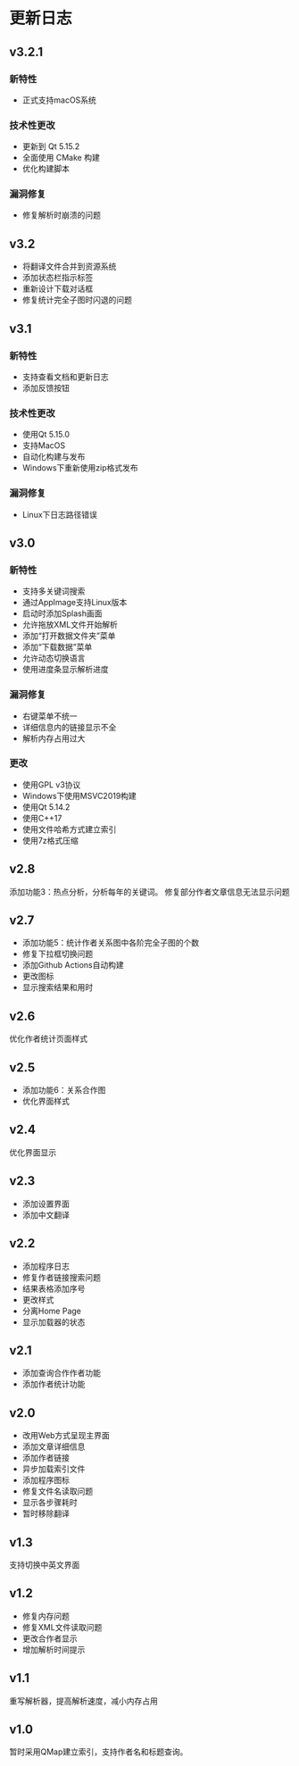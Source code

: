 # 更新日志
## v3.2.1
### 新特性
* 正式支持macOS系统

### 技术性更改
* 更新到 Qt 5.15.2
* 全面使用 CMake 构建
* 优化构建脚本

### 漏洞修复
* 修复解析时崩溃的问题

## v3.2
* 将翻译文件合并到资源系统
* 添加状态栏指示标签
* 重新设计下载对话框
* 修复统计完全子图时闪退的问题

## v3.1
### 新特性
* 支持查看文档和更新日志
* 添加反馈按钮

### 技术性更改
* 使用Qt 5.15.0
* 支持MacOS
* 自动化构建与发布
* Windows下重新使用zip格式发布

### 漏洞修复
* Linux下日志路径错误

## v3.0
### 新特性
* 支持多关键词搜索
* 通过AppImage支持Linux版本
* 启动时添加Splash画面
* 允许拖放XML文件开始解析
* 添加“打开数据文件夹”菜单
* 添加“下载数据”菜单
* 允许动态切换语言
* 使用进度条显示解析进度

### 漏洞修复
* 右键菜单不统一
* 详细信息内的链接显示不全
* 解析内存占用过大

### 更改
* 使用GPL v3协议
* Windows下使用MSVC2019构建
* 使用Qt 5.14.2
* 使用C++17
* 使用文件哈希方式建立索引
* 使用7z格式压缩

## v2.8
添加功能3：热点分析，分析每年的关键词。
修复部分作者文章信息无法显示问题

## v2.7
* 添加功能5：统计作者关系图中各阶完全子图的个数
* 修复下拉框切换问题
* 添加Github Actions自动构建
* 更改图标
* 显示搜索结果和用时

## v2.6
优化作者统计页面样式

## v2.5
* 添加功能6：关系合作图
* 优化界面样式

## v2.4
优化界面显示

## v2.3
* 添加设置界面
* 添加中文翻译

## v2.2
* 添加程序日志
* 修复作者链接搜索问题
* 结果表格添加序号
* 更改样式
* 分离Home Page
* 显示加载器的状态

## v2.1
* 添加查询合作作者功能
* 添加作者统计功能

## v2.0
* 改用Web方式呈现主界面
* 添加文章详细信息
* 添加作者链接
* 异步加载索引文件
* 添加程序图标
* 修复文件名读取问题
* 显示各步骤耗时
* 暂时移除翻译

## v1.3
支持切换中英文界面

## v1.2
* 修复内存问题
* 修复XML文件读取问题
* 更改合作者显示
* 增加解析时间提示

## v1.1
重写解析器，提高解析速度，减小内存占用

## v1.0
暂时采用QMap建立索引，支持作者名和标题查询。
